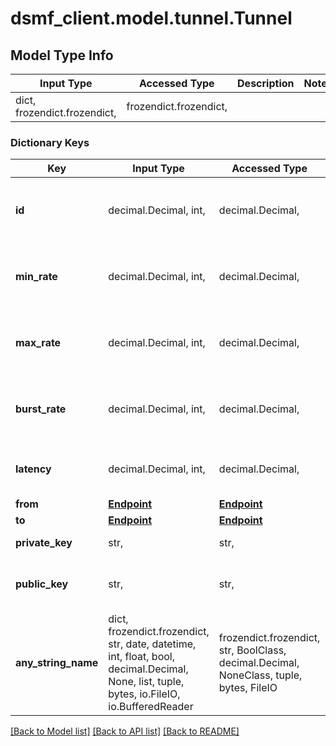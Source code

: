 # dsmf_client.model.tunnel.Tunnel

## Model Type Info
Input Type | Accessed Type | Description | Notes
------------ | ------------- | ------------- | -------------
dict, frozendict.frozendict,  | frozendict.frozendict,  |  | 

### Dictionary Keys
 Key                 | Input Type                                                                                                                                  | Accessed Type                                                                           | Description                                                        | Notes                                     
---------------------|---------------------------------------------------------------------------------------------------------------------------------------------|-----------------------------------------------------------------------------------------|--------------------------------------------------------------------|-------------------------------------------
 **id**              | decimal.Decimal, int,                                                                                                                       | decimal.Decimal,                                                                        | The tunnel identifier                                              | [optional] value must be a 32 bit integer 
 **min_rate**        | decimal.Decimal, int,                                                                                                                       | decimal.Decimal,                                                                        | The minimum transmission rate as bits/s                            | [optional] value must be a 64 bit integer 
 **max_rate**        | decimal.Decimal, int,                                                                                                                       | decimal.Decimal,                                                                        | The maximum transmission rate as bits/s                            | [optional] value must be a 64 bit integer 
 **burst_rate**      | decimal.Decimal, int,                                                                                                                       | decimal.Decimal,                                                                        | The burst transmission rate as bits/s                              | [optional] value must be a 64 bit integer 
 **latency**         | decimal.Decimal, int,                                                                                                                       | decimal.Decimal,                                                                        | The required maximum latency                                       | [optional]                                
 **from**            | [**Endpoint**](Endpoint.md)                                                                                                                 | [**Endpoint**](Endpoint.md)                                                             |                                                                    | [optional]                                
 **to**              | [**Endpoint**](Endpoint.md)                                                                                                                 | [**Endpoint**](Endpoint.md)                                                             |                                                                    | [optional]                                
 **private_key**     | str,                                                                                                                                        | str,                                                                                    | The tunnel private key                                             | [optional]                                
 **public_key**      | str,                                                                                                                                        | str,                                                                                    | The tunnel public key (of the other side)                          | [optional]                                
 **any_string_name** | dict, frozendict.frozendict, str, date, datetime, int, float, bool, decimal.Decimal, None, list, tuple, bytes, io.FileIO, io.BufferedReader | frozendict.frozendict, str, BoolClass, decimal.Decimal, NoneClass, tuple, bytes, FileIO | any string name can be used but the value must be the correct type | [optional]                                

[[Back to Model list]](../../README.md#documentation-for-models) [[Back to API list]](../../README.md#documentation-for-api-endpoints) [[Back to README]](../../README.md)

